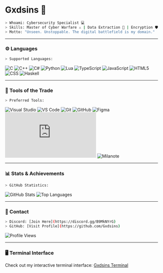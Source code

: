 # Gxdsins 🦾

```bash
> Whoami: Cybersecurity Specialist 💻
> Skills: Master of Cyber Warfare ⚔️ | Data Extraction 🧠 | Encryption 🛡️ | Zero-Day Exploits 🔓
> Motto: "Unseen. Unstoppable. The digital battlefield is my domain."
```

---

### ⚙️ Languages
```bash
> Supported Languages:
```
![C](https://svgl-badge.vercel.app/api/Language/C?theme=dark)
![C++](https://svgl-badge.vercel.app/api/Language/C%2B%2B?theme=dark)
![C#](https://svgl-badge.vercel.app/api/Language/C%23?theme=dark)
![Python](https://svgl-badge.vercel.app/api/Language/Python?theme=dark)
![Lua](https://svgl-badge.vercel.app/api/Language/Lua?theme=dark)
![TypeScript](https://svgl-badge.vercel.app/api/Language/TypeScript?theme=dark)
![JavaScript](https://svgl-badge.vercel.app/api/Language/JavaScript?theme=dark)
![HTML5](https://svgl-badge.vercel.app/api/Language/HTML5?theme=dark)
![CSS](https://svgl-badge.vercel.app/api/Language/CSS?theme=dark)
![Haskell](https://svgl-badge.vercel.app/api/Language/Haskell?theme=dark)

---

### 🔨 Tools of the Trade
```bash
> Preferred Tools:
```
![Visual Studio](https://svgl-badge.vercel.app/api/Software/Visual%20Studio?theme=dark)
![VS Code](https://svgl-badge.vercel.app/api/Software/Visual%20Studio%20Code?theme=dark)
![Git](https://svgl-badge.vercel.app/api/Software/Git?theme=dark)
![GitHub](https://svgl-badge.vercel.app/api/Software/Github?theme=dark)
![Figma](https://svgl-badge.vercel.app/api/Design/Figma?theme=dark)
![Node.js](https://svgl-badge.vercel.app/api/Library/Node.js?theme=dark)
![Milanote](https://svgl-badge.vercel.app/api/Software/Milanote?theme=dark)

---

### 📊 Stats & Achievements
```bash
> GitHub Statistics:
```
![GitHub Stats](https://github-readme-stats.vercel.app/api?username=Gxdsins&theme=github_dark&show_icons=true)
![Top Languages](https://github-readme-stats.vercel.app/api/top-langs?username=Gxdsins&theme=github_dark&show_icons=false&card_width=350)

---

### 🔗 Contact
```bash
> Discord: [Join Here](https://discord.gg/B9MkNYrG)
> GitHub: [Visit Profile](https://github.com/Gxdsins)
```

![Profile Views](https://komarev.com/ghpvc/?username=Gxdsins&abbreviated=true)

---

### 🖥️ Terminal Interface

Check out my interactive terminal interface: [Gxdsins Terminal](https://Gxdsins.github.io/Gxdsins-Terminal)
